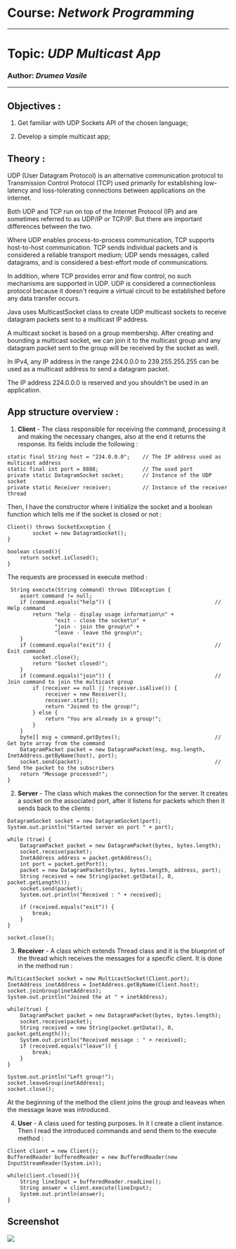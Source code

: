 # Course: *Network Programming*
------
# Topic: *UDP Multicast App*
### Author: *Drumea Vasile*
------
## Objectives :
1. Get familiar with UDP Sockets API of the chosen language;

2. Develop a simple multicast app;

## Theory :

UDP (User Datagram Protocol) is an alternative communication protocol to Transmission Control Protocol (TCP) used primarily for establishing low-latency and loss-tolerating connections between applications on the internet.

Both UDP and TCP run on top of the Internet Protocol (IP) and are sometimes referred to as UDP/IP or TCP/IP. But there are important differences between the two.

Where UDP enables process-to-process communication, TCP supports host-to-host communication. TCP sends individual packets and is considered a reliable transport medium; UDP sends messages, called datagrams, and is considered a best-effort mode of communications.

In addition, where TCP provides error and flow control, no such mechanisms are supported in UDP. UDP is considered a connectionless protocol because it doesn't require a virtual circuit to be established before any data transfer occurs.

Java uses MulticastSocket class to create UDP multicast sockets to receive datagram packets sent to a multicast IP address.

A multicast socket is based on a group membership. After creating and bounding a multicast socket, we can join it to the multicast group and any datagram packet sent to the group will be received by the socket as well.

In IPv4, any IP address in the range 224.0.0.0 to 239.255.255.255 can be used as a multicast address to send a datagram packet.

The IP address 224.0.0.0 is reserved and you shouldn't be used in an application.
  
## App structure overview :

1. **Client** - The class responsible for receiving the command, processing it and making the necessary changes, also at the end it returns the response. Its fields include the following : 

~~~
static final String host = "234.0.0.0";    // The IP address used as multicast address
static final int port = 8888;              // The used port
private static DatagramSocket socket;      // Instance of the UDP socket
private static Receiver receiver;          // Instance of the receiver thread
~~~

Then, I have the constructor where I initialize the socket and a boolean function which tells me if the socket is closed or not : 

~~~
Client() throws SocketException {
        socket = new DatagramSocket();
}

boolean closed(){
    return socket.isClosed();
}
~~~

The requests are processed in execute method :

~~~
 String execute(String command) throws IOException {
    assert command != null;
    if (command.equals("help")) {                                 // Help command 
        return "help - display usage information\n" +
               "exit - close the socket\n" +
               "join - join the group\n" +
               "leave - leave the group\n";
    }
    if (command.equals("exit")) {                                 // Exit command    
        socket.close();
        return "Socket closed!";
    }
    if (command.equals("join")) {                                 // Join command to join the multicast group
        if (receiver == null || !receiver.isAlive()) {
            receiver = new Receiver();
            receiver.start();
            return "Joined to the group!";
        } else {
            return "You are already in a group!";
        }
    }
    byte[] msg = command.getBytes();                              // Get byte array from the command   
    DatagramPacket packet = new DatagramPacket(msg, msg.length, InetAddress.getByName(host), port);
    socket.send(packet);                                          // Send the packet to the subscribers
    return "Message processed!";
}
~~~


2. **Server** - The class which makes the connection for the server. It creates a socket on the associated port,
after it listens for packets which then it sends back to the clients : 

~~~
DatagramSocket socket = new DatagramSocket(port);
System.out.println("Started server on port " + port);

while (true) {
    DatagramPacket packet = new DatagramPacket(bytes, bytes.length);
    socket.receive(packet);
    InetAddress address = packet.getAddress();
    int port = packet.getPort();
    packet = new DatagramPacket(bytes, bytes.length, address, port);
    String received = new String(packet.getData(), 0, packet.getLength());
    socket.send(packet);
    System.out.println("Received : " + received);

    if (received.equals("exit")) {
        break;
    }
}

socket.close();
~~~

3. **Receiver** - A class which extends Thread class and it is the blueprint of the thread which receives
the messages for a specific client. It is done in the method run : 

~~~
MulticastSocket socket = new MulticastSocket(Client.port);
InetAddress inetAddress = InetAddress.getByName(Client.host);
socket.joinGroup(inetAddress);
System.out.println("Joined the at " + inetAddress);

while(true) {
    DatagramPacket packet = new DatagramPacket(bytes, bytes.length);
    socket.receive(packet);
    String received = new String(packet.getData(), 0, packet.getLength());
    System.out.println("Received message : " + received);
    if (received.equals("leave")) {
        break;
    }
}

System.out.println("Left group!");
socket.leaveGroup(inetAddress);
socket.close();
~~~

At the beginning of the method the client joins the group and leaveas when the message 
leave was introduced.

4. **User** - A class used for testing purposes. In it I create a client instance.
Then I read the introduced commands and send them to the execute method : 

~~~
Client client = new Client();
BufferedReader bufferedReader = new BufferedReader(new InputStreamReader(System.in));

while(client.closed()){
    String lineInput = bufferedReader.readLine();
    String answer = client.execute(lineInput);
    System.out.println(answer);
}
~~~

## Screenshot

![](img/Capture.PNG)

